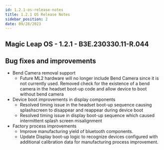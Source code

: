 ```yaml
---
id: 1.2.1-os-release-notes
title: 1.2.1 OS Release Notes
sidebar_position: 2
date: 09/28/2023
---
```


## Magic Leap OS - 1.2.1 - B3E.230330.11-R.044

## Bug fixes and improvements

- Bend Camera removal support
  - Future ML2 hardware will no longer include Bend Camera since it is not currently used. Removed check for the existence of a bend camera in the headset boot-up code and allow device to boot without bend camera
- Device boot improvements in display components
  - Resolved timing issue in the headset boot-up sequence causing splashscreen to disappear and reappear during device boot
  - Resolved timing issue in display boot-up sequence which caused intermittent splash screen misalignment
- Factory process improvements
  - Improve manufacturing yield of bluetooth components.
  - Update Display boot-up logic to recognize devices configured with additional calibration data for manufacturing process improvement.
